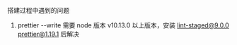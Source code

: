 <!-- @format -->

搭建过程中遇到的问题

1. prettier --write 需要 node 版本 v10.13.0 以上版本，安装 lint-staged@9.0.0 prettier@1.19.1 后解决
